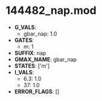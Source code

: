 # 144482_nap.mod

- **G_VALS**:
  - gbar_nap: 1.0
- **GATES**:
  - m: 1
- **SUFFIX**: nap
- **GMAX_NAME**: gbar_nap
- **STATES**: ['m']
- **I_VALS**:
  - 6.3: 1.0
  - 37: 1.0
- **ERROR_FLAGS**: []

